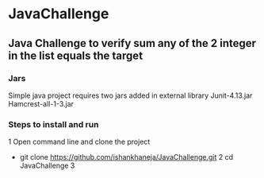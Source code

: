 # JavaChallenge

## Java Challenge to verify sum any of the 2 integer in the list equals the target

### Jars
Simple java project requires two jars added in external library
Junit-4.13.jar
Hamcrest-all-1-3.jar

### Steps to install and run
1 Open command line and clone the project
- git clone https://github.com/ishankhaneja/JavaChallenge.git
2 cd JavaChallenge
3 

